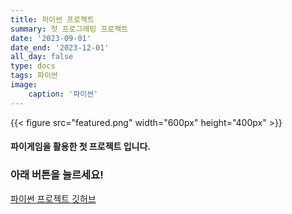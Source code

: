 ```yaml
---
title: 퍼이썬 프로젝트
summary: 첫 프로그래밍 프로젝트
date: '2023-09-01'
date_end: '2023-12-01'
all_day: false
type: docs
tags: 파이썬
image:
    caption: '파이썬'
---
```

{{< figure src="featured.png" width="600px" height="400px" >}}

#### 파이게임을 활용한 첫 프로젝트 입니다.

### 아래 버튼을 눌르세요!

[파이썬 프로젝트 깃허브](https://github.com/Coti00/PygameProject)

